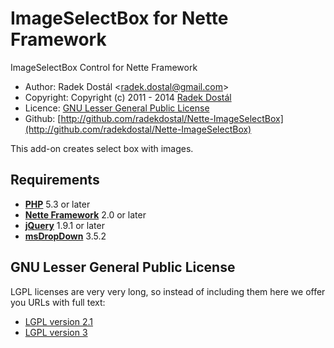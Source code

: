 ﻿# ImageSelectBox for Nette Framework

ImageSelectBox Control for Nette Framework

- Author: Radek Dostál <[radek.dostal@gmail.com](radek.dostal@gmail.com)>
- Copyright: Copyright (c) 2011 - 2014 [Radek Dostál](http://www.radekdostal.cz)
- Licence: [GNU Lesser General Public License](http://www.gnu.org/licenses/)
- Github: [http://github.com/radekdostal/Nette-ImageSelectBox](http://github.com/radekdostal/Nette-ImageSelectBox)

This add-on creates select box with images.

## Requirements

- **[PHP](http://php.net)** 5.3 or later
- **[Nette Framework](http://nette.org)** 2.0 or later
- **[jQuery](http://jquery.com)** 1.9.1 or later
- **[msDropDown](http://www.marghoobsuleman.com/jquery-image-dropdown)** 3.5.2

## GNU Lesser General Public License

LGPL licenses are very very long, so instead of including them here we offer you URLs with full text:

- [LGPL version 2.1](http://www.gnu.org/licenses/lgpl-2.1.html)
- [LGPL version 3](http://www.gnu.org/licenses/lgpl-3.0.html)